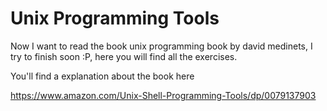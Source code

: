 # Unix Programming Tools

Now I want to read the book unix programming book by david medinets, I try to finish soon :P, here you will find all the exercises.

You'll find a explanation about the book here

https://www.amazon.com/Unix-Shell-Programming-Tools/dp/0079137903

